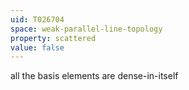 ```yaml
---
uid: T026704
space: weak-parallel-line-topology
property: scattered
value: false
---
```

all the basis elements are dense-in-itself

